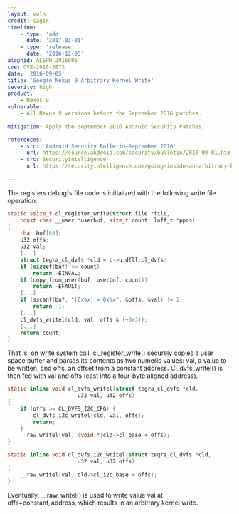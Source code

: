 ```yaml
---
layout: vuln
credit: sagik
timeline:
    - type: 'add'
      date: '2017-03-01'
    - type: 'release'
      date: '2016-12-05' 
alephid: ALEPH-2016006
cve: CVE-2016-3873
date: '2016-09-05'
title: 'Google Nexus 9 Arbitrary Kernel Write'
severity: high
product:
    - Nexus 9  
vulnerable:
    - All Nexus 9 versions before the September 2016 patches.
    
mitigation: Apply the September 2016 Android Security Patches.

references:
    - src: 'Android Security Bulletin—September 2016'
      url: https://source.android.com/security/bulletin/2016-09-01.html
    - src: SecurityIntelligence
      url: https://securityintelligence.com/going-inside-an-arbitrary-kernel-write-vulnerability-in-the-nexus-9/
      
---
```

The registers debugfs file node is initialized with the following write file operation:

```c
static ssize_t cl_register_write(struct file *file,
    const char __user *userbuf, size_t count, loff_t *ppos)
{
    char buf[80];
    u32 offs;
    u32 val;
    [...]
    struct tegra_cl_dvfs *cld = c->u.dfll.cl_dvfs;
    if (sizeof(buf) <= count)
        return -EINVAL;
    if (copy_from_user(buf, userbuf, count))
        return -EFAULT;
    [...]
    if (sscanf(buf, "[0x%x] = 0x%x", &offs, &val) != 2)
        return -1;
    [...]
    cl_dvfs_writel(cld, val, offs & (~0x3));
    [...]
    return count;
}
```

That is, on write system call, cl_register_write() securely copies a user space buffer and parses its contents as two numeric values: val, a value to be written, and offs, an offset from a constant address. Cl_dvfs_writel() is then fed with val and offs (cast into a four-byte aligned address).
```c
static inline void cl_dvfs_writel(struct tegra_cl_dvfs *cld,
                      u32 val, u32 offs)
{
    if (offs >= CL_DVFS_I2C_CFG) {
        cl_dvfs_i2c_writel(cld, val, offs);
        return;
    }
    __raw_writel(val, (void *)cld->cl_base + offs);
}
```
```c
static inline void cl_dvfs_i2c_writel(struct tegra_cl_dvfs *cld,
                      u32 val, u32 offs)
{
    __raw_writel(val, cld->cl_i2c_base + offs);
}
```
Eventually, __raw_writel() is used to write value val at offs+constant_address, which results in an arbitrary kernel write.
